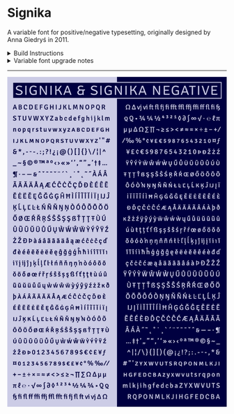 # Signika

A variable font for positive/negative typesetting, originally designed by Anna Giedryś in 2011.

<details>
<summary>Build Instructions</summary>

# Build Process

The sources can be built with FontMake, but I've put together some specific build scripts to pass the fonts through some steps that fix metadata issues.

The build process requires you to open up a terminal and navigate to this project's directory.

## Step 1: Install Requirements

I suggest using a Python virtual environment to build this project. If you've never set up a virtual environment before, [read more virtualenv in this guide](https://medium.com/python-pandemonium/better-python-dependency-and-package-management-b5d8ea29dff1).

First, set up a virtual environment with:

```
virtualenv -p python3 vevn
```

Here, `vevn` will be the name of the virtual environment and of the folder holding its dependencies. You need to activate it with:

```
source vevn/bin/activate
```

To operate the scripts within this repo, install requirements with:

```
pip install -r requirements.txt
```

You will also need to download this build of [TTFautohint-vf](https://groups.google.com/forum/#!searchin/googlefonts-discuss/ttfautohint%7Csort:date/googlefonts-discuss/WJX1lrzcwVs/SIzaEvntAgAJ), and place the file directly into the new `venv/bin` within this project.

To exit out of the virtual environment, you can use the command `deactivate` (just remember to start it up again if you come back).

## Step 2: Give permissions to build scripts

The first time you run the build, you will need to give run permissions to the build scripts.

On the command line, navigate to the project folder (`cd Encode-Sans`), and then give permissions to the shell scripts with:

```
chmod -R +x sources/scripts
```

The `-R` applies your permission to each of the shell scripts in the directory, and the `+x` adds execute permissions. Before you do this for shell scripts, you should probably take a look through their contents, to be sure they aren't doing anything bad. The ones in this repo simply build from the GlyphsApp sources and apply various fixes to the results.

## Step 3: Run the build scripts!

You can then build sources by running shell scripts in `sources/scripts/`.

Build the full variable font (Weight + "Negative" axes) with:

```
sources/scripts/build.sh -f
```

Build the split variable font with just the Weight axis for both the normal and Negative families:

```
sources/scripts/build.sh -n
```

Build all static instances with:

```
sources/scripts/build.sh -s
```

# Build steps after edits to primary source

This project has a "primary" source file which has received design updates and steps of outline QA. However, the designspace of this primary source is setup in such a way that it is not possible to export directly from it to a variable font, via FontMake. This is because it has just two weight masters, but exports to a 2-axis design, with a "Negative" axis that is derived from a smaller shift to the overall weight of fonts (similar to a Grade axis, but without maintaining a fixed width for letters).

Due to [current limitations in remote scripting for GlyphsApp](https://forum.glyphsapp.com/t/instance-as-master-through-core-api/10502/12), if you wish for edits to the design to cascade into the final outputs, you must use a partially-manual build process, wherein a few processing steps are done to make "build-ready" sources. These steps are as follows, in GlyphsApp:

1. Add `sources/scripts/helpers/prep-designspace-glyphs_script.py` to your Glyphs Scripts folder as a symlink with `ln -s YOUR_PATH/sources/scripts/helpers/prep-designspace-glyphs_script.py GLYPHS_SCRIPTS_PATH/prep-designspace-glyphs_script.py`

2. Open the main source (`sources/Signika-MM.glyphs`) in Glyphs. Run the prep-designspace script.

The font now has sources with build-ready rectangular designspace, and will build into a variable font with the build scripts.

</details>

<details>
<summary>Variable font upgrade notes</summary>

# Project notes

Notes were taken throughout the variable font upgrade project and added to the [docs](/docs) directory. I tend to take notes while working anyway, in order to think through problems and record solutions for later reference. In this project, I have included these in the repo so that others might find references to solve similar problems, especially because variable font-making processes are relatively new, and there is a general scarcity of online knowledge on font mastering. Because they were often made alongside work, the notes can at times be a bit disjointed. Hopefully they are still helpful to others! 

If you have any questions about the project or the notes, feel free to [file an issue](/issues) or to reach out to Stephen Nixon via Twitter ([@thundernixon](https://twitter.com/thundernixon)) or other social media (typically also @thundernixon).

</details>

---

![](docs/08-specimen/charset-tall-alt_title.png)
